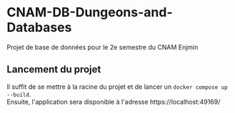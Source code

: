 # CNAM-DB-Dungeons-and-Databases
Projet de base de données pour le 2e semestre du CNAM Enjmin

## Lancement du projet
Il suffit de se mettre à la racine du projet et de lancer un `docker compose up --build`.  
Ensuite, l'application sera disponible à l'adresse https://localhost:49169/
